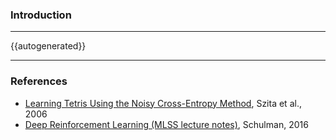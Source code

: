 ### Introduction

---

{{autogenerated}}

---

### References
- [Learning Tetris Using the Noisy Cross-Entropy Method](http://www.mitpressjournals.org/doi/abs/10.1162/neco.2006.18.12.2936?journalCode=neco), Szita et al., 2006
- [Deep Reinforcement Learning (MLSS lecture notes)](http://learning.mpi-sws.org/mlss2016/slides/2016-MLSS-RL.pdf), Schulman, 2016
